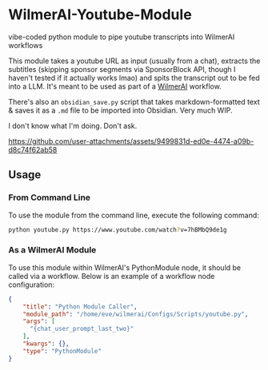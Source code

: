 # WilmerAI-Youtube-Module
vibe-coded python module to pipe youtube transcripts into WilmerAI workflows


This module takes a youtube URL as input (usually from a chat), extracts the subtitles (skipping sponsor segments via SponsorBlock API, though I haven't tested if it actually works lmao) and spits the transcript out to be fed into a LLM. It's meant to be used as part of a [WilmerAI](https://github.com/SomeOddCodeGuy/WilmerAI) workflow.

There's also an `obsidian_save.py` script that takes markdown-formatted text & saves it as a `.md` file to be imported into Obsidian. Very much WIP. 

I don't know what I'm doing. Don't ask.



https://github.com/user-attachments/assets/9499831d-ed0e-4474-a09b-d8c74f62ab58



## Usage

### From Command Line

To use the module from the command line, execute the following command:

```bash
python youtube.py https://www.youtube.com/watch?v=7hBMbQ9de1g
```

### As a WilmerAI Module

To use this module within WilmerAI's PythonModule node, it should be called via a workflow. Below is an example of a workflow node configuration:

```json
{
    "title": "Python Module Caller",
    "module_path": "/home/eve/wilmerai/Configs/Scripts/youtube.py",
    "args": [
      "{chat_user_prompt_last_two}"
    ],
    "kwargs": {},
    "type": "PythonModule"
}
```
